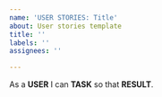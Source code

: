 ```yaml
---
name: 'USER STORIES: Title'
about: User stories template
title: ''
labels: ''
assignees: ''

---
```


As a **USER** I can **TASK** so that **RESULT**.
